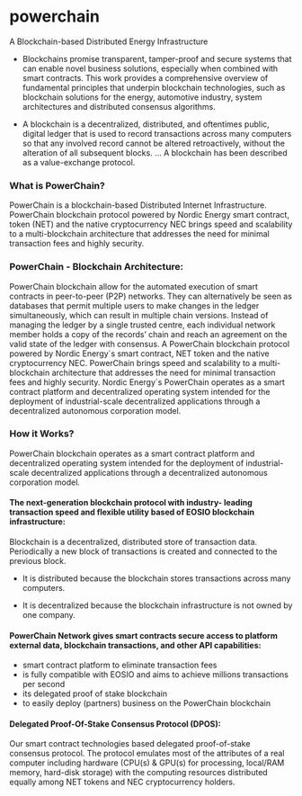 # powerchain
A Blockchain-based Distributed Energy Infrastructure



- Blockchains promise transparent, tamper-proof and secure systems that can enable novel business solutions, especially when combined with smart contracts. This work provides a comprehensive overview of fundamental principles that underpin blockchain technologies, such as blockchain solutions for the energy, automotive industry, system architectures and distributed consensus algorithms.

- A blockchain is a decentralized, distributed, and oftentimes public, digital ledger that is used to record transactions across many computers so that any involved record cannot be altered retroactively, without the alteration of all subsequent blocks. ... A blockchain has been described as a value-exchange protocol.




### What is PowerChain?

PowerChain is a blockchain-based Distributed Internet Infrastructure. PowerChain blockchain protocol powered by Nordic Energy smart contract, token (NET) and the native cryptocurrency NEC brings speed and scalability to a multi-blockchain architecture that addresses the need for minimal transaction fees and highly security.





### PowerChain - Blockchain Architecture:

PowerChain blockchain allow for the automated execution of smart contracts in peer-to-peer (P2P) networks. They can alternatively be seen as databases that permit multiple users to make changes in the ledger simultaneously, which can result in multiple chain versions. Instead of managing the ledger by a single trusted centre, each individual network member holds a copy of the records’ chain and reach an agreement on the valid state of the ledger with consensus.
A PowerChain blockchain protocol powered by Nordic Energy´s smart contract, NET token and the native cryptocurrency NEC. PowerChain brings speed and scalability to a multi-blockchain architecture that addresses the need for minimal transaction fees and highly security. Nordic Energy´s PowerChain operates as a smart contract platform and decentralized operating system intended for the deployment of industrial-scale decentralized applications through a decentralized autonomous corporation model.



### How it Works?

PowerChain blockchain operates as a smart contract platform and decentralized operating system intended for the deployment of industrial-scale decentralized applications through a decentralized autonomous corporation model.


#### The next-generation blockchain protocol with industry- leading transaction speed and flexible utility based of EOSIO blockchain infrastructure:

Blockchain is a decentralized, distributed store of transaction data. Periodically a new block of transactions is created and connected to the previous block. 

- It is distributed because the blockchain stores transactions across many computers. 

- It is decentralized because the blockchain infrastructure is not owned by one company.


#### PowerChain Network gives smart contracts secure access to platform external data, blockchain transactions, and other API capabilities:

- smart contract platform to eliminate transaction fees
- is fully compatible with EOSIO and aims to achieve millions transactions per second
- its delegated proof of stake blockchain
- to easily deploy (partners) business on the PowerChain blockchain



#### Delegated Proof-Of-Stake Consensus Protocol (DPOS):

Our smart contract technologies based delegated proof-of-stake consensus protocol. The protocol emulates most of the attributes of a real computer including hardware (CPU(s) & GPU(s) for processing, local/RAM memory, hard-disk storage) with the computing resources distributed equally among NET tokens and NEC cryptocurrency holders.



